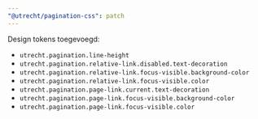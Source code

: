 ```yaml
---
"@utrecht/pagination-css": patch
---
```


Design tokens toegevoegd:

- `utrecht.pagination.line-height`
- `utrecht.pagination.relative-link.disabled.text-decoration`
- `utrecht.pagination.relative-link.focus-visible.background-color`
- `utrecht.pagination.relative-link.focus-visible.color`
- `utrecht.pagination.page-link.current.text-decoration`
- `utrecht.pagination.page-link.focus-visible.background-color`
- `utrecht.pagination.page-link.focus-visible.color`
